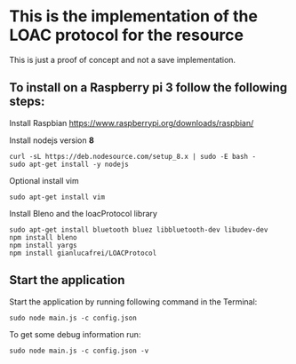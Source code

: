 # This is the implementation of the LOAC protocol for the resource

This is just a proof of concept and not a save implementation.

## To install on a Raspberry pi 3 follow the following steps:


Install Raspbian 
<https://www.raspberrypi.org/downloads/raspbian/>

Install nodejs version **8**
```
curl -sL https://deb.nodesource.com/setup_8.x | sudo -E bash -  
sudo apt-get install -y nodejs
```
Optional install vim
```
sudo apt-get install vim
```

Install Bleno and the loacProtocol library
```
sudo apt-get install bluetooth bluez libbluetooth-dev libudev-dev  
npm install bleno  
npm install yargs 
npm install gianlucafrei/LOACProtocol  
```
## Start the application

Start the application by running following command in the Terminal:

```
sudo node main.js -c config.json
```

To get some debug information run:
```
sudo node main.js -c config.json -v
```



